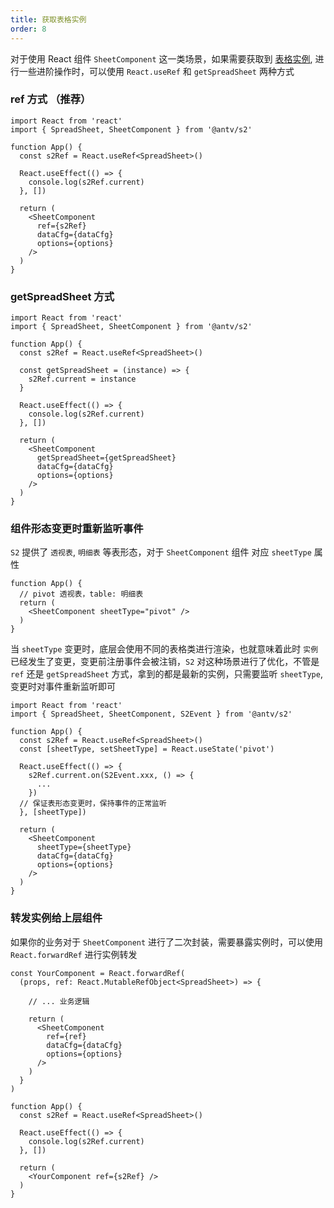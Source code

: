 ```yaml
---
title: 获取表格实例
order: 8
---
```


对于使用 React 组件 `SheetComponent` 这一类场景，如果需要获取到 [表格实例](zh/docs/api/basic-class/spreadsheet), 进行一些进阶操作时，可以使用 `React.useRef` 和 `getSpreadSheet` 两种方式

### ref 方式 （推荐）

```tsx
import React from 'react'
import { SpreadSheet, SheetComponent } from '@antv/s2'

function App() {
  const s2Ref = React.useRef<SpreadSheet>()

  React.useEffect(() => {
    console.log(s2Ref.current)
  }, [])

  return (
    <SheetComponent
      ref={s2Ref}
      dataCfg={dataCfg}
      options={options}
    />
  )
}
```

### getSpreadSheet 方式

```tsx
import React from 'react'
import { SpreadSheet, SheetComponent } from '@antv/s2'

function App() {
  const s2Ref = React.useRef<SpreadSheet>()

  const getSpreadSheet = (instance) => {
    s2Ref.current = instance
  }

  React.useEffect(() => {
    console.log(s2Ref.current)
  }, [])

  return (
    <SheetComponent
      getSpreadSheet={getSpreadSheet}
      dataCfg={dataCfg}
      options={options}
    />
  )
}
```

### 组件形态变更时重新监听事件

`S2` 提供了 `透视表`, `明细表` 等表形态，对于 `SheetComponent` 组件 对应 `sheetType` 属性

```tsx
function App() {
  // pivot 透视表，table: 明细表
  return (
    <SheetComponent sheetType="pivot" />
  )
}
```

当 `sheetType` 变更时，底层会使用不同的表格类进行渲染，也就意味着此时 `实例` 已经发生了变更，变更前注册事件会被注销，`S2` 对这种场景进行了优化，不管是 `ref` 还是 `getSpreadSheet` 方式，拿到的都是最新的实例，只需要监听 `sheetType`, 变更时对事件重新监听即可

```tsx
import React from 'react'
import { SpreadSheet, SheetComponent, S2Event } from '@antv/s2'

function App() {
  const s2Ref = React.useRef<SpreadSheet>()
  const [sheetType, setSheetType] = React.useState('pivot')

  React.useEffect(() => {
    s2Ref.current.on(S2Event.xxx, () => {
      ...
    })
  // 保证表形态变更时，保持事件的正常监听
  }, [sheetType])

  return (
    <SheetComponent
      sheetType={sheetType}
      dataCfg={dataCfg}
      options={options}
    />
  )
}
```

### 转发实例给上层组件

如果你的业务对于 `SheetComponent` 进行了二次封装，需要暴露实例时，可以使用 `React.forwardRef` 进行实例转发

```tsx
const YourComponent = React.forwardRef(
  (props, ref: React.MutableRefObject<SpreadSheet>) => {

    // ... 业务逻辑

    return (
      <SheetComponent
        ref={ref}
        dataCfg={dataCfg}
        options={options}
      />
    )
  }
)

function App() {
  const s2Ref = React.useRef<SpreadSheet>()

  React.useEffect(() => {
    console.log(s2Ref.current)
  }, [])

  return (
    <YourComponent ref={s2Ref} />
  )
}
```
